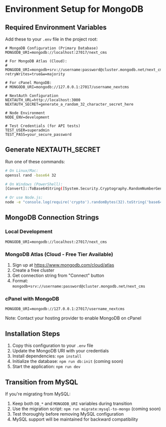 # Environment Setup for MongoDB

## Required Environment Variables

Add these to your `.env` file in the project root:

```env
# MongoDB Configuration (Primary Database)
MONGODB_URI=mongodb://localhost:27017/next_cms

# For MongoDB Atlas (Cloud):
# MONGODB_URI=mongodb+srv://username:password@cluster.mongodb.net/next_cms?retryWrites=true&w=majority

# For cPanel MongoDB:
# MONGODB_URI=mongodb://127.0.0.1:27017/username_nextcms

# NextAuth Configuration
NEXTAUTH_URL=http://localhost:3000
NEXTAUTH_SECRET=generate_a_random_32_character_secret_here

# Node Environment
NODE_ENV=development

# Test Credentials (for API tests)
TEST_USER=superadmin
TEST_PASS=your_secure_password
```

## Generate NEXTAUTH_SECRET

Run one of these commands:

```bash
# On Linux/Mac:
openssl rand -base64 32

# On Windows (PowerShell):
[Convert]::ToBase64String([System.Security.Cryptography.RandomNumberGenerator]::GetBytes(32))

# Or use Node.js:
node -e "console.log(require('crypto').randomBytes(32).toString('base64'))"
```

## MongoDB Connection Strings

### Local Development
```
MONGODB_URI=mongodb://localhost:27017/next_cms
```

### MongoDB Atlas (Cloud - Free Tier Available)
1. Sign up at https://www.mongodb.com/cloud/atlas
2. Create a free cluster
3. Get connection string from "Connect" button
4. Format: `mongodb+srv://username:password@cluster.mongodb.net/next_cms`

### cPanel with MongoDB
```
MONGODB_URI=mongodb://127.0.0.1:27017/username_nextcms
```

Note: Contact your hosting provider to enable MongoDB on cPanel

## Installation Steps

1. Copy this configuration to your `.env` file
2. Update the MongoDB URI with your credentials
3. Install dependencies: `npm install`
4. Initialize the database: `npm run db:init` (coming soon)
5. Start the application: `npm run dev`

## Transition from MySQL

If you're migrating from MySQL:

1. Keep both `DB_*` and `MONGODB_URI` variables during transition
2. Use the migration script: `npm run migrate:mysql-to-mongo` (coming soon)
3. Test thoroughly before removing MySQL configuration
4. MySQL support will be maintained for backward compatibility


